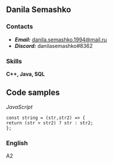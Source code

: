 ﻿
## Danila Semashko
 
### Contacts  

+ _**Email:**_ danila.semashko.1994@mail.ru 
+ _**Discord:**_ danilasemashko#8362
  
### Skills  

**C++, Java, SQL**  
  
Code samples  
-  
*JavaScript*  
```  
const string = (str,str2) => {  
return (str > str2) ? str : str2;  
};  
```  
  
### English  
A2
